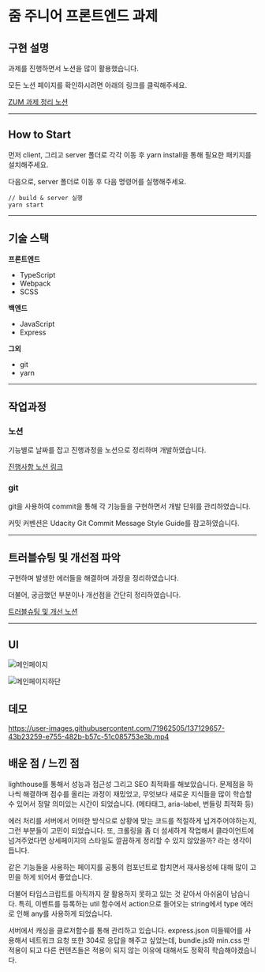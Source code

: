 # 줌 주니어 프론트엔드 과제

## 구현 설명

과제를 진행하면서 노션을 많이 활용했습니다.

모든 노션 페이지를 확인하시려면 아래의 링크를 클릭해주세요.

[ZUM 과제 정리 노션](https://www.notion.so/ZUM-58ecef76d2784398abf87fc5c0c7d483)

---

## How to Start

먼저 client, 그리고 server 폴더로 각각 이동 후 yarn install을 통해 필요한 패키지를 설치해주세요.

다음으로, server 폴더로 이동 후 다음 명령어를 실행해주세요.

```
// build & server 실행
yarn start
```

---

## 기술 스택

**프론트엔드**

- TypeScript
- Webpack
- SCSS

**백엔드**

- JavaScript
- Express

**그외**

- git
- yarn

---

## 작업과정

### 노션

기능별로 날짜를 잡고 진행과정을 노션으로 정리하며 개발하였습니다.

[진행사항 노션 링크](https://www.notion.so/42574dd16abd4b6092b84d4483d362cc?v=6fba53a09c0f447f9283d9fb75b296b8)

### git

git을 사용하여 commit을 통해 각 기능들을 구현하면서 개발 단위를 관리하였습니다.

커밋 커벤션은 Udacity Git Commit Message Style Guide를 참고하였습니다.

---

## 트러블슈팅 및 개선점 파악

구현하며 발생한 에러들을 해결하며 과정을 정리하였습니다.

더불어, 궁금했던 부분이나 개선점을 간단히 정리하였습니다.

[트러블슈팅 및 개선 노션](https://www.notion.so/8fc90904ec244a8fbc06a409c89ec8a0?v=da39d2804937470294b5a61f21db3ccc)

---

## UI

![메인페이지](https://user-images.githubusercontent.com/71962505/137129107-3ea9deb3-4e7b-4501-8a9a-b3887d2a4154.png)

![메인페이지하단](https://user-images.githubusercontent.com/71962505/137129218-80f638ab-02ce-4d37-82e1-9efa283401cf.png)

## 데모

https://user-images.githubusercontent.com/71962505/137129657-43b23259-e755-482b-b57c-51c085753e3b.mp4

## 배운 점 / 느낀 점

lighthouse를 통해서 성능과 접근성 그리고 SEO 최적화를 해보았습니다. 문제점을 하나씩 해결하며 점수를 올리는 과정이 재밌었고, 무엇보다 새로운 지식들을 많이 학습할 수 있어서 정말 의미있는 시간이 되었습니다. (메타태그, aria-label, 번들링 최적화 등)

에러 처리를 서버에서 어떠한 방식으로 상황에 맞는 코드를 적절하게 넘겨주어야하는지, 그런 부분들이 고민이 되었습니다.
또, 크롤링을 좀 더 섬세하게 작업해서 클라이언트에 넘겨주었다면 상세페이지의 스타일도 깔끔하게 정리할 수 있지 않았을까? 라는 생각이 듭니다.

같은 기능들을 사용하는 페이지를 공통의 컴포넌트로 합치면서 재사용성에 대해 많이 고민을 하게 되어서 좋았습니다.

더불어 타입스크립트를 아직까지 잘 활용하지 못하고 있는 것 같아서 아쉬움이 남습니다. 특히, 이벤트를 등록하는 util 함수에서 action으로 들어오는 string에서 type 에러로 인해 any를 사용하게 되었습니다.

서버에서 캐싱을 클로저함수를 통해 관리하고 있습니다. express.json 미들웨어를 사용해서 네트워크 요청 또한 304로 응답을 해주고 싶었는데, bundle.js와 min.css 만 적용이 되고 다른 컨텐츠들은 적용이 되지 않는 이유에 대해서도 정확히 학습해야겠습니다.
